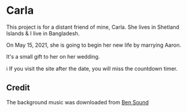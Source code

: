 # Carla

This project is for a distant friend of mine, Carla. She lives in Shetland Islands & I live in Bangladesh.

On May 15, 2021, she is going to begin her new life by marrying Aaron.

It's a small gift to her on her wedding.

ℹ️ If you visit the site after the date, you will miss the countdown timer.

## Credit

The background music was downloaded from [Ben Sound](https://www.bensound.com)